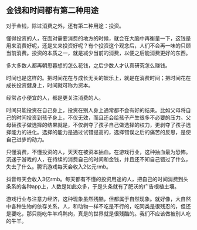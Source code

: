 ## 金钱和时间都有第二种用途

对于金钱，除过消费之外，还有第二种用途：投资。

懂得投资的人，在面对需要消费的地方的时候，就会在大脑中再衡量一下，这钱是用来消费好呢，还是又来投资好呢？有个投资这个观念后，人们不会再一味的只顾当前消费。投资的本质之一，就是减少当前的消费，以便之后能消费更好的东西。

多大多数人都再朝思暮想的怎么花钱，之后少数人才认真研究怎么赚钱。

时间也是这样的。把时间花在与成长无关的娱乐上，就是在消费时间；把时间花在成长投资健身上，时间就可称为资本。

经常占小便宜的人，都是更关注消费的人。

时间只能投资在自己身上，投资在别人身上通常都不会有好的结果。比如父母将自己的时间投资到孩子身上，不仅无效，而且还会给孩子产生很多不必要的压力。父母替孩子做选择的结果就是，不仅剥夺了孩子自己做选择的权力，更剥夺了孩子选择能力的进化。选择的能力是通过试错提高的，选择错误之后的痛苦的反思，是使自己进步的动力。

只懂消费，不懂投资的人，天天在被资本抽血。在游戏行业，这种抽血最为恐怖。沉迷于游戏的人，在持续的消费自己的时间和金钱，并且还不知自己错过了什么，失去了什么。腾讯游戏每天会收入2亿元rmb。

抖音每天会收入3亿rmb。每天都有不懂的投资用途的人，把自己的时间消费到头条系的各种app上，人数是如此众多，于是头条就有了肥沃的广告根植土壤。

游戏行业与注意力经济，这种现象虽然残酷，但都属于自然现象。就好像，大自然中各种生物的依存关系，人，和动物一样不吃是不行的，吃同类是很残忍的，但还是要吃，那只能吃牛羊鸡鸭肉，真是的世界就是很残酷的。我们不应该做被别人吃的牛羊。
